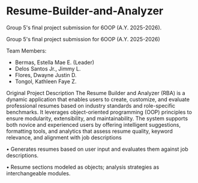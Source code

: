 # Resume-Builder-and-Analyzer
Group 5's final project submission for 6OOP (A.Y. 2025-2026).

Group 5's final project submission for 6OOP (A.Y. 2025-2026)

Team Members:

- Bermas, Estella Mae E. (Leader)
- Delos Santos Jr., Jimmy L.
- Flores, Dwayne Justin D.
- Tongol, Kathleen Faye Z.

Original Project Description
The Resume Builder and Analyzer (RBA) is a dynamic application that enables users to create, customize, and evaluate professional resumes based on industry standards and role-specific benchmarks. It leverages object-oriented programming (OOP) principles to ensure modularity, extensibility, and maintainability. The system supports both novice and experienced users by offering intelligent suggestions, formatting tools, and analytics that assess resume quality, keyword relevance, and alignment with job descriptions

•	Generates resumes based on user input and evaluates them against job descriptions.

•	Resume sections modeled as objects; analysis strategies as interchangeable modules.


